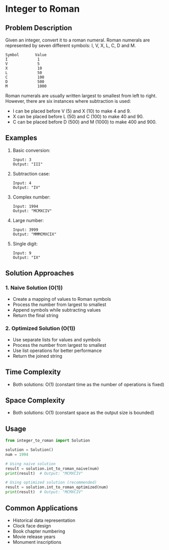 # Integer to Roman

## Problem Description
Given an integer, convert it to a roman numeral. Roman numerals are represented by seven different symbols: I, V, X, L, C, D and M.

```
Symbol       Value
I             1
V             5
X             10
L             50
C             100
D             500
M             1000
```

Roman numerals are usually written largest to smallest from left to right. However, there are six instances where subtraction is used:
- I can be placed before V (5) and X (10) to make 4 and 9. 
- X can be placed before L (50) and C (100) to make 40 and 90. 
- C can be placed before D (500) and M (1000) to make 400 and 900.

## Examples
1. Basic conversion:
   ```
   Input: 3
   Output: "III"
   ```

2. Subtraction case:
   ```
   Input: 4
   Output: "IV"
   ```

3. Complex number:
   ```
   Input: 1994
   Output: "MCMXCIV"
   ```

4. Large number:
   ```
   Input: 3999
   Output: "MMMCMXCIX"
   ```

5. Single digit:
   ```
   Input: 9
   Output: "IX"
   ```

## Solution Approaches

### 1. Naive Solution (O(1))
- Create a mapping of values to Roman symbols
- Process the number from largest to smallest
- Append symbols while subtracting values
- Return the final string

### 2. Optimized Solution (O(1))
- Use separate lists for values and symbols
- Process the number from largest to smallest
- Use list operations for better performance
- Return the joined string

## Time Complexity
- Both solutions: O(1) (constant time as the number of operations is fixed)

## Space Complexity
- Both solutions: O(1) (constant space as the output size is bounded)

## Usage
```python
from integer_to_roman import Solution

solution = Solution()
num = 1994

# Using naive solution
result = solution.int_to_roman_naive(num)
print(result)  # Output: "MCMXCIV"

# Using optimized solution (recommended)
result = solution.int_to_roman_optimized(num)
print(result)  # Output: "MCMXCIV"
```

## Common Applications
- Historical data representation
- Clock face design
- Book chapter numbering
- Movie release years
- Monument inscriptions 